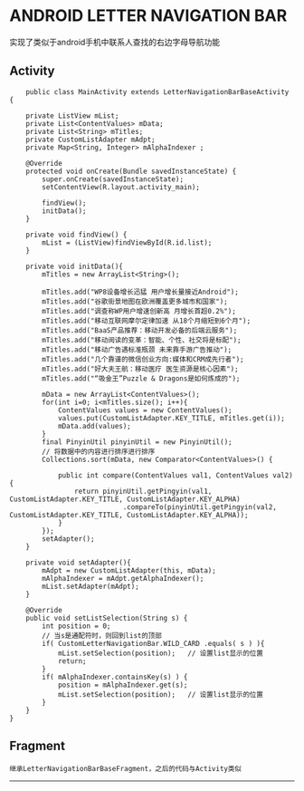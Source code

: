 ANDROID LETTER NAVIGATION BAR
===
实现了类似于android手机中联系人查找的右边字母导航功能

Activity
---
	
		public class MainActivity extends LetterNavigationBarBaseActivity {
	
		private ListView mList;
		private List<ContentValues> mData;
		private List<String> mTitles;
		private CustomListAdapter mAdpt;
		private Map<String, Integer> mAlphaIndexer ;
		
		@Override
		protected void onCreate(Bundle savedInstanceState) {
			super.onCreate(savedInstanceState);
			setContentView(R.layout.activity_main);
			
			findView();
			initData();
		}
	
		private void findView() {
			mList = (ListView)findViewById(R.id.list);
		}
		
		private void initData(){
			mTitles = new ArrayList<String>();
			
			mTitles.add("WP8设备增长迅猛 用户增长量接近Android");
			mTitles.add("谷歌街景地图在欧洲覆盖更多城市和国家");
			mTitles.add("调查称WP用户增速创新高 月增长首超0.2%");
			mTitles.add("移动互联网摩尔定律加速 从18个月缩短到6个月");
			mTitles.add("BaaS产品推荐：移动开发必备的后端云服务");
			mTitles.add("移动阅读的变革：智能、个性、社交将是标配");
			mTitles.add("移动广告遇标准瓶颈 未来靠手游广告推动");
			mTitles.add("几个靠谱的微信创业方向:媒体和CRM成先行者");
			mTitles.add("好大夫王航：移动医疗 医生资源是核心因素");
			mTitles.add("“吸金王”Puzzle & Dragons是如何炼成的");
			
			mData = new ArrayList<ContentValues>();
			for(int i=0; i<mTitles.size(); i++){
				ContentValues values = new ContentValues();
				values.put(CustomListAdapter.KEY_TITLE, mTitles.get(i));
				mData.add(values);
			}
			final PinyinUtil pinyinUtil = new PinyinUtil();
			// 将数据中的内容进行排序进行排序
			Collections.sort(mData, new Comparator<ContentValues>() {
	
				public int compare(ContentValues val1, ContentValues val2) {
					return pinyinUtil.getPingyin(val1, CustomListAdapter.KEY_TITLE, CustomListAdapter.KEY_ALPHA)
								.compareTo(pinyinUtil.getPingyin(val2, CustomListAdapter.KEY_TITLE, CustomListAdapter.KEY_ALPHA));
				}
			});
			setAdapter();
		}
		
		private void setAdapter(){
			mAdpt = new CustomListAdapter(this, mData);
			mAlphaIndexer = mAdpt.getAlphaIndexer();
			mList.setAdapter(mAdpt);
		}
		
		@Override
		public void setListSelection(String s) {
			int position = 0;
			// 当s是通配符时，则回到list的顶部
			if( CustomLetterNavigationBar.WILD_CARD .equals( s ) ){
				mList.setSelection(position);	// 设置list显示的位置
				return;
			}
			if( mAlphaIndexer.containsKey(s) ) {
				position = mAlphaIndexer.get(s);
				mList.setSelection(position);	// 设置list显示的位置
			} 
		}
	}


Fragment
---
	继承LetterNavigationBarBaseFragment，之后的代码与Activity类似

----